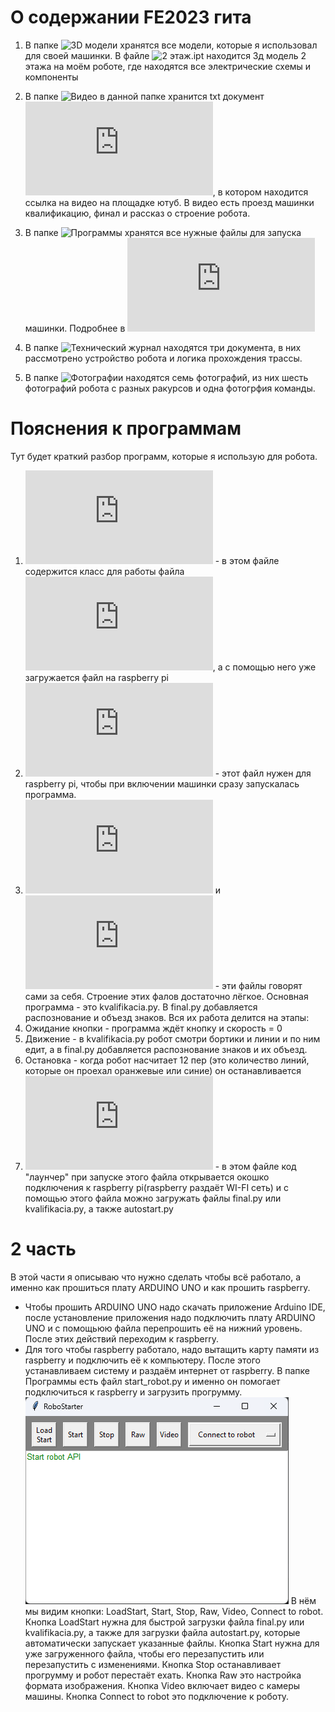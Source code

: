 # О содержании FE2023 гита
1) В папке ![3D модели](https://github.com/Orel303/FE2023/tree/main/3D%20%D0%BC%D0%BE%D0%B4%D0%B5%D0%BB%D0%B8) хранятся все модели, которые я использовал для своей машинки. В файле ![2 этаж.ipt](https://github.com/Orel303/FE2023/blob/main/3D%20%D0%BC%D0%BE%D0%B4%D0%B5%D0%BB%D0%B8/2%20%D1%8D%D1%82%D0%B0%D0%B6.ipt) находится 3д модель 2 этажа на моём роботе, где находятся все электрические схемы и компоненты

2) В папке ![Видео](https://github.com/Orel303/FE2023/tree/main/%D0%92%D0%B8%D0%B4%D0%B5%D0%BE) в данной папке хранится  txt документ ![Ссылка на видео.txt](https://github.com/Orel303/FE2023/blob/main/%D0%92%D0%B8%D0%B4%D0%B5%D0%BE/%D0%A1%D1%81%D1%8B%D0%BB%D0%BA%D0%B0%20%D0%BD%D0%B0%20%D0%B2%D0%B8%D0%B4%D0%B5%D0%BE.txt), в котором находится ссылка на видео на площадке ютуб. В видео есть проезд машинки квалификацию, финал и рассказ о строение робота.

3) В папке ![Программы](https://github.com/Orel303/FE2023/tree/main/%D0%9F%D1%80%D0%BE%D0%B3%D1%80%D0%B0%D0%BC%D0%BC%D1%8B) хранятся все нужные файлы для запуска машинки. Подробнее в ![Пояснения к программам](https://github.com/Orel303/FE2023/blob/main/README.md#%D0%BF%D0%BE%D1%8F%D1%81%D0%BD%D0%B5%D0%BD%D0%B8%D1%8F-%D0%BA-%D0%BF%D1%80%D0%BE%D0%B3%D1%80%D0%B0%D0%BC%D0%BC%D0%B0%D0%BC)

4) В папке ![Технический журнал](https://github.com/Orel303/FE2023/tree/main/%D0%A2%D0%B5%D1%85%D0%BD%D0%B8%D1%87%D0%B5%D1%81%D0%BA%D0%B8%D0%B9%20%D0%B6%D1%83%D1%80%D0%BD%D0%B0%D0%BB) находятся три документа, в них рассмотрено устройство робота и логика прохождения трассы.
  
5) В папке ![Фотографии](https://github.com/Orel303/FE2023/tree/main/%D0%A4%D0%BE%D1%82%D0%BE%D0%B3%D1%80%D0%B0%D1%84%D0%B8%D0%B8) находятся семь фотографий, из них шесть фотографий робота с разных ракурсов и одна фотогрфия команды.

# Пояснения к программам
Тут будет краткий разбор программ, которые я использую для робота.
1) ![RobotAPI.py](https://github.com/Orel303/FE2023/blob/main/%D0%9F%D1%80%D0%BE%D0%B3%D1%80%D0%B0%D0%BC%D0%BC%D1%8B/RobotAPI.py) - в этом файле содержится класс для работы файла ![start_robot.py](https://github.com/Orel303/FE2023/blob/main/%D0%9F%D1%80%D0%BE%D0%B3%D1%80%D0%B0%D0%BC%D0%BC%D1%8B/start_robot.py), а с помощью него уже загружается файл на raspberry pi
2) ![autostart.py](https://github.com/Orel303/FE2023/blob/main/%D0%9F%D1%80%D0%BE%D0%B3%D1%80%D0%B0%D0%BC%D0%BC%D1%8B/autostart.py) - этот файл нужен для raspberry pi, чтобы при включении машинки сразу запускалась программа.
3) ![final.py](https://github.com/Orel303/FE2023/blob/main/%D0%9F%D1%80%D0%BE%D0%B3%D1%80%D0%B0%D0%BC%D0%BC%D1%8B/final.py) и ![kvalifikacia.py](https://github.com/Orel303/FE2023/blob/main/%D0%9F%D1%80%D0%BE%D0%B3%D1%80%D0%B0%D0%BC%D0%BC%D1%8B/kvalifikacia.py) - эти файлы говорят сами за себя. Строение этих фалов достаточно лёгкое. Основная программа - это kvalifikacia.py. В final.py добавляется распознование и объезд знаков. Вся их работа делится на этапы:
1) Ожидание кнопки - программа ждёт кнопку и скорость = 0
2) Движение - в kvalifikacia.py робот смотри бортики и линии и по ним едит, а в final.py добавляется распознование знаков и их объезд.
3) Остановка - когда робот насчитает 12 пер (это количество линий, которые он проехал оранжевые или синие) он останавливается
4) ![start_robot.py](https://github.com/Orel303/FE2023/blob/main/%D0%9F%D1%80%D0%BE%D0%B3%D1%80%D0%B0%D0%BC%D0%BC%D1%8B/start_robot.py) - в этом файле код "лаунчер" при запуске этого файла открывается окошко подключения к raspberry pi(raspberry раздаёт WI-FI сеть) и с помощью этого файла можно загружать файлы final.py или kvalifikacia.py, а также autostart.py

# 2 часть
В этой части я описываю что нужно сделать чтобы всё работало, а именно как прошиться плату ARDUINO UNO и как прошить raspberry.
- Чтобы прошить ARDUINO UNO надо скачать приложение Arduino IDE, после установление приложения надо подключить плату ARDUINO UNO и с помощьюю файла перепрошить её на нижний уровень. После этих действий переходим к raspberry.
- Для того чтобы raspberry работало, надо вытащить карту памяти из raspberry и подключить её к компьютеру. После этого устанавливаем систему и раздаём интернет от raspberry. В папке Программы есть файл start_robot.py и именно он помогает подключиться к raspberry и загрузить прогрумму.
![alt text](Ресурсы/Start.png)
В нём мы видим кнопки: LoadStart, Start, Stop, Raw, Video, Connect to robot.
Кнопка LoadStart нужна для быстрой загрузки файла final.py или kvalifikacia.py, а также для загрузки файла autostart.py, которые автоматически запускает указанные файлы.
Кнопка Start нужна для уже загруженного файла, чтобы его перезапустить или перезапустить с изменениями.
Кнопка Stop останавливает прогрумму и робот перестаёт ехать.
Кнопка Raw это настройка формата изображения.
Кнопка Video включает видео с камеры машины.
Кнопка Connect to robot это подключение к роботу.
